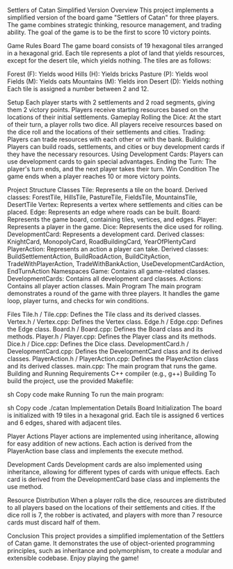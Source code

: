 Settlers of Catan Simplified Version
Overview
This project implements a simplified version of the board game "Settlers of Catan" for three players. The game combines strategic thinking, resource management, and trading ability. The goal of the game is to be the first to score 10 victory points.

Game Rules
Board
The game board consists of 19 hexagonal tiles arranged in a hexagonal grid. Each tile represents a plot of land that yields resources, except for the desert tile, which yields nothing. The tiles are as follows:

Forest (F): Yields wood
Hills (H): Yields bricks
Pasture (P): Yields wool
Fields (M): Yields oats
Mountains (M): Yields iron
Desert (D): Yields nothing
Each tile is assigned a number between 2 and 12.

Setup
Each player starts with 2 settlements and 2 road segments, giving them 2 victory points.
Players receive starting resources based on the locations of their initial settlements.
Gameplay
Rolling the Dice: At the start of their turn, a player rolls two dice. All players receive resources based on the dice roll and the locations of their settlements and cities.
Trading: Players can trade resources with each other or with the bank.
Building: Players can build roads, settlements, and cities or buy development cards if they have the necessary resources.
Using Development Cards: Players can use development cards to gain special advantages.
Ending the Turn: The player's turn ends, and the next player takes their turn.
Win Condition
The game ends when a player reaches 10 or more victory points.

Project Structure
Classes
Tile: Represents a tile on the board.
Derived classes: ForestTile, HillsTile, PastureTile, FieldsTile, MountainsTile, DesertTile
Vertex: Represents a vertex where settlements and cities can be placed.
Edge: Represents an edge where roads can be built.
Board: Represents the game board, containing tiles, vertices, and edges.
Player: Represents a player in the game.
Dice: Represents the dice used for rolling.
DevelopmentCard: Represents a development card.
Derived classes: KnightCard, MonopolyCard, RoadBuildingCard, YearOfPlentyCard
PlayerAction: Represents an action a player can take.
Derived classes: BuildSettlementAction, BuildRoadAction, BuildCityAction, TradeWithPlayerAction, TradeWithBankAction, UseDevelopmentCardAction, EndTurnAction
Namespaces
Game: Contains all game-related classes.
DevelopmentCards: Contains all development card classes.
Actions: Contains all player action classes.
Main Program
The main program demonstrates a round of the game with three players. It handles the game loop, player turns, and checks for win conditions.

Files
Tile.h / Tile.cpp: Defines the Tile class and its derived classes.
Vertex.h / Vertex.cpp: Defines the Vertex class.
Edge.h / Edge.cpp: Defines the Edge class.
Board.h / Board.cpp: Defines the Board class and its methods.
Player.h / Player.cpp: Defines the Player class and its methods.
Dice.h / Dice.cpp: Defines the Dice class.
DevelopmentCard.h / DevelopmentCard.cpp: Defines the DevelopmentCard class and its derived classes.
PlayerAction.h / PlayerAction.cpp: Defines the PlayerAction class and its derived classes.
main.cpp: The main program that runs the game.
Building and Running
Requirements
C++ compiler (e.g., g++)
Building
To build the project, use the provided Makefile:

sh
Copy code
make
Running
To run the main program:

sh
Copy code
./catan
Implementation Details
Board Initialization
The board is initialized with 19 tiles in a hexagonal grid. Each tile is assigned 6 vertices and 6 edges, shared with adjacent tiles.

Player Actions
Player actions are implemented using inheritance, allowing for easy addition of new actions. Each action is derived from the PlayerAction base class and implements the execute method.

Development Cards
Development cards are also implemented using inheritance, allowing for different types of cards with unique effects. Each card is derived from the DevelopmentCard base class and implements the use method.

Resource Distribution
When a player rolls the dice, resources are distributed to all players based on the locations of their settlements and cities. If the dice roll is 7, the robber is activated, and players with more than 7 resource cards must discard half of them.

Conclusion
This project provides a simplified implementation of the Settlers of Catan game. It demonstrates the use of object-oriented programming principles, such as inheritance and polymorphism, to create a modular and extensible codebase. Enjoy playing the game!






